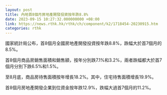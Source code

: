 ```yaml
---
layout: post
title: 內地首8個月房地產開發投資按年跌8.8%
date: 2023-09-15 10:27:32.000000000 +08:00
link: https://news.rthk.hk/rthk/ch/component/k2/1718454-20230915.htm
categories: rthk
---
```


國家統計局公布，首8個月全國房地產開發投資按年跌8.8%，跌幅大於首7個月的8.5%。

首8個月商品房銷售面積和銷售額，按年分別跌7.1%和3.2%，兩者跌幅都大於首7個月分別下跌6.5%和1.5%。

至8月底，商品房待售面積按年增長18.2%。其中，住宅待售面積增長19.9%。

首8個月房地產開發企業到位資金按年跌12.9%，跌幅大過首7個月的11.2%。
